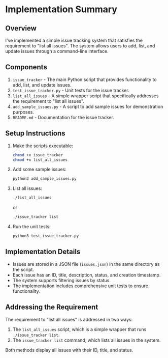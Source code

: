 # Implementation Summary

## Overview

I've implemented a simple issue tracking system that satisfies the requirement to "list all issues". The system allows users to add, list, and update issues through a command-line interface.

## Components

1. `issue_tracker` - The main Python script that provides functionality to add, list, and update issues.
2. `test_issue_tracker.py` - Unit tests for the issue tracker.
3. `list_all_issues` - A simple wrapper script that specifically addresses the requirement to "list all issues".
4. `add_sample_issues.py` - A script to add sample issues for demonstration purposes.
5. `README.md` - Documentation for the issue tracker.

## Setup Instructions

1. Make the scripts executable:
   ```bash
   chmod +x issue_tracker
   chmod +x list_all_issues
   ```

2. Add some sample issues:
   ```bash
   python3 add_sample_issues.py
   ```

3. List all issues:
   ```bash
   ./list_all_issues
   ```
   or
   ```bash
   ./issue_tracker list
   ```

4. Run the unit tests:
   ```bash
   python3 test_issue_tracker.py
   ```

## Implementation Details

- Issues are stored in a JSON file (`issues.json`) in the same directory as the script.
- Each issue has an ID, title, description, status, and creation timestamp.
- The system supports filtering issues by status.
- The implementation includes comprehensive unit tests to ensure functionality.

## Addressing the Requirement

The requirement to "list all issues" is addressed in two ways:

1. The `list_all_issues` script, which is a simple wrapper that runs `./issue_tracker list`.
2. The `issue_tracker list` command, which lists all issues in the system.

Both methods display all issues with their ID, title, and status.